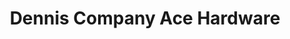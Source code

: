 ---
title: "Dennis Company Ace Hardware"
url: /montesano/dennis-company-ace-hardware/
shop: Baumarkt
---